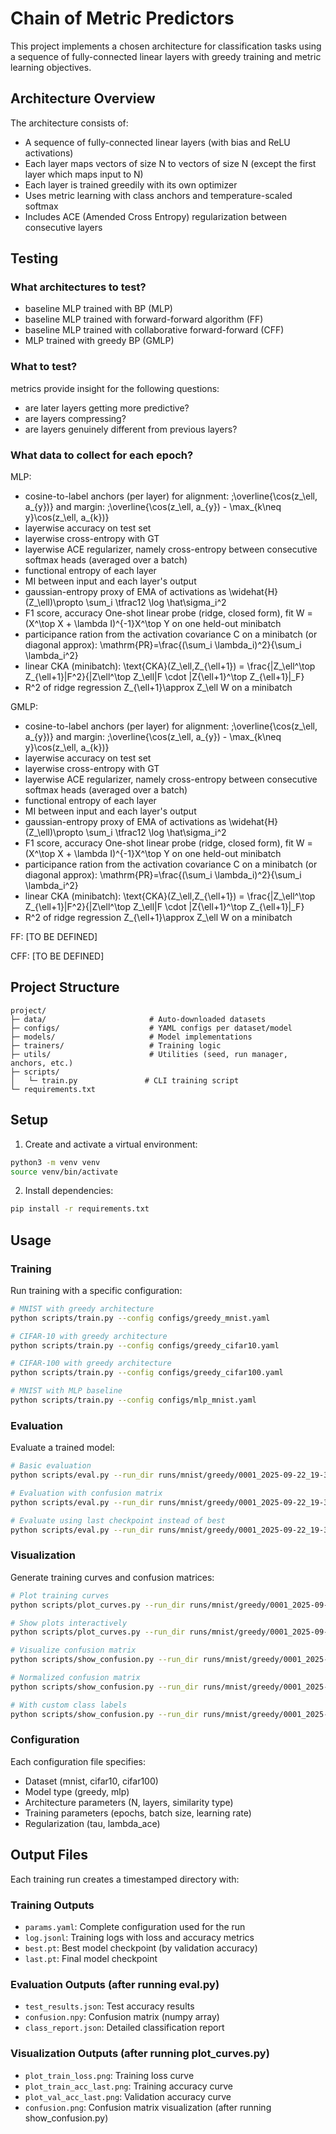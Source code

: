 # Chain of Metric Predictors

This project implements a chosen architecture for classification tasks using a sequence of fully-connected linear layers with greedy training and metric learning objectives.

## Architecture Overview

The architecture consists of:
- A sequence of fully-connected linear layers (with bias and ReLU activations)
- Each layer maps vectors of size N to vectors of size N (except the first layer which maps input to N)
- Each layer is trained greedily with its own optimizer
- Uses metric learning with class anchors and temperature-scaled softmax
- Includes ACE (Amended Cross Entropy) regularization between consecutive layers


## Testing
### What architectures to test?
- baseline MLP trained with BP (MLP)
- baseline MLP trained with forward-forward algorithm (FF)
- baseline MLP trained with collaborative forward-forward (CFF)
- MLP trained with greedy BP (GMLP)


### What to test?
metrics provide insight for the following questions:
- are later layers getting more predictive?
- are layers compressing?
- are layers genuinely different from previous layers?

### What data to collect for each epoch?

MLP:
- cosine-to-label anchors (per layer) for alignment: \;\overline{\cos(z_\ell, a_{y})} and margin: \;\overline{\cos(z_\ell, a_{y}) - \max_{k\neq y}\cos(z_\ell, a_{k})}
- layerwise accuracy on test set
- layerwise cross-entropy with GT
- layerwise ACE regularizer, namely cross-entropy between consecutive softmax heads (averaged over a batch)
- functional entropy of each layer
- MI between input and each layer's output
- gaussian-entropy proxy of EMA of activations as \widehat{H}(Z_\ell)\propto \sum_i \tfrac12 \log \hat\sigma_i^2
- F1 score, accuracy One-shot linear probe (ridge, closed form), fit W = (X^\top X + \lambda I)^{-1}X^\top Y on one held-out minibatch
- participance ration from the activation covariance C on a minibatch (or diagonal approx): \mathrm{PR}=\frac{(\sum_i \lambda_i)^2}{\sum_i \lambda_i^2}
- linear CKA (minibatch): \text{CKA}(Z_\ell,Z_{\ell+1}) = \frac{\|Z_\ell^\top Z_{\ell+1}\|F^2}{\|Z\ell^\top Z_\ell\|F \cdot \|Z{\ell+1}^\top Z_{\ell+1}\|_F}
- R^2 of ridge regression Z_{\ell+1}\approx Z_\ell W on a minibatch

GMLP:
- cosine-to-label anchors (per layer) for alignment: \;\overline{\cos(z_\ell, a_{y})} and margin: \;\overline{\cos(z_\ell, a_{y}) - \max_{k\neq y}\cos(z_\ell, a_{k})}
- layerwise accuracy on test set
- layerwise cross-entropy with GT
- layerwise ACE regularizer, namely cross-entropy between consecutive softmax heads (averaged over a batch)
- functional entropy of each layer
- MI between input and each layer's output
- gaussian-entropy proxy of EMA of activations as \widehat{H}(Z_\ell)\propto \sum_i \tfrac12 \log \hat\sigma_i^2
- F1 score, accuracy One-shot linear probe (ridge, closed form), fit W = (X^\top X + \lambda I)^{-1}X^\top Y on one held-out minibatch
- participance ration from the activation covariance C on a minibatch (or diagonal approx): \mathrm{PR}=\frac{(\sum_i \lambda_i)^2}{\sum_i \lambda_i^2}
- linear CKA (minibatch): \text{CKA}(Z_\ell,Z_{\ell+1}) = \frac{\|Z_\ell^\top Z_{\ell+1}\|F^2}{\|Z\ell^\top Z_\ell\|F \cdot \|Z{\ell+1}^\top Z_{\ell+1}\|_F}
- R^2 of ridge regression Z_{\ell+1}\approx Z_\ell W on a minibatch

FF:
[TO BE DEFINED]

CFF:
[TO BE DEFINED]

## Project Structure

```
project/
├─ data/                       # Auto-downloaded datasets
├─ configs/                    # YAML configs per dataset/model
├─ models/                     # Model implementations
├─ trainers/                   # Training logic
├─ utils/                      # Utilities (seed, run manager, anchors, etc.)
├─ scripts/
│   └─ train.py               # CLI training script
└─ requirements.txt
```

## Setup

1. Create and activate a virtual environment:
```bash
python3 -m venv venv
source venv/bin/activate
```

2. Install dependencies:
```bash
pip install -r requirements.txt
```

## Usage

### Training

Run training with a specific configuration:

```bash
# MNIST with greedy architecture
python scripts/train.py --config configs/greedy_mnist.yaml

# CIFAR-10 with greedy architecture
python scripts/train.py --config configs/greedy_cifar10.yaml

# CIFAR-100 with greedy architecture
python scripts/train.py --config configs/greedy_cifar100.yaml

# MNIST with MLP baseline
python scripts/train.py --config configs/mlp_mnist.yaml
```

### Evaluation

Evaluate a trained model:

```bash
# Basic evaluation
python scripts/eval.py --run_dir runs/mnist/greedy/0001_2025-09-22_19-31-08

# Evaluation with confusion matrix
python scripts/eval.py --run_dir runs/mnist/greedy/0001_2025-09-22_19-31-08 --confusion

# Evaluate using last checkpoint instead of best
python scripts/eval.py --run_dir runs/mnist/greedy/0001_2025-09-22_19-31-08 --ckpt last.pt
```

### Visualization

Generate training curves and confusion matrices:

```bash
# Plot training curves
python scripts/plot_curves.py --run_dir runs/mnist/greedy/0001_2025-09-22_19-31-08

# Show plots interactively
python scripts/plot_curves.py --run_dir runs/mnist/greedy/0001_2025-09-22_19-31-08 --show

# Visualize confusion matrix
python scripts/show_confusion.py --run_dir runs/mnist/greedy/0001_2025-09-22_19-31-08

# Normalized confusion matrix
python scripts/show_confusion.py --run_dir runs/mnist/greedy/0001_2025-09-22_19-31-08 --normalize

# With custom class labels
python scripts/show_confusion.py --run_dir runs/mnist/greedy/0001_2025-09-22_19-31-08 --labels "0,1,2,3,4,5,6,7,8,9"
```

### Configuration

Each configuration file specifies:
- Dataset (mnist, cifar10, cifar100)
- Model type (greedy, mlp)
- Architecture parameters (N, layers, similarity type)
- Training parameters (epochs, batch size, learning rate)
- Regularization (tau, lambda_ace)

## Output Files

Each training run creates a timestamped directory with:

### Training Outputs
- `params.yaml`: Complete configuration used for the run
- `log.jsonl`: Training logs with loss and accuracy metrics
- `best.pt`: Best model checkpoint (by validation accuracy)
- `last.pt`: Final model checkpoint

### Evaluation Outputs (after running eval.py)
- `test_results.json`: Test accuracy results
- `confusion.npy`: Confusion matrix (numpy array)
- `class_report.json`: Detailed classification report

### Visualization Outputs (after running plot_curves.py)
- `plot_train_loss.png`: Training loss curve
- `plot_train_acc_last.png`: Training accuracy curve
- `plot_val_acc_last.png`: Validation accuracy curve
- `confusion.png`: Confusion matrix visualization (after running show_confusion.py)
